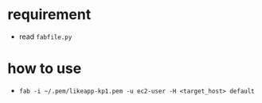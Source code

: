 # requirement
- read `fabfile.py`

# how to use
- `fab -i ~/.pem/likeapp-kp1.pem -u ec2-user -H <target_host> default`
